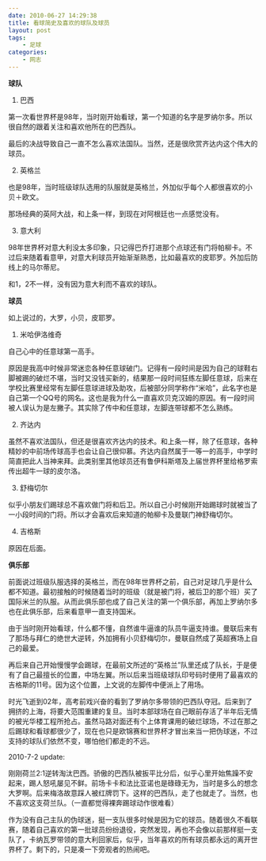 ```yaml
---
date: 2010-06-27 14:29:38
title: 看球简史及喜欢的球队及球员
layout: post
tags:
    - 足球
categories:
    - 网志
---
```

<strong>球队</strong>

1. 巴西

第一次看世界杯是98年，当时刚开始看球，第一个知道的名字是罗纳尔多。所以很自然的跟着关注和喜欢他所在的巴西队。

最后的决战导致自己一直不怎么喜欢法国队。当然，还是很欣赏齐达内这个伟大的球员。

2. 英格兰

也是98年，当时班级球队选用的队服就是英格兰，外加似乎每个人都很喜欢的小贝＋欧文。

那场经典的英阿大战，和上条一样，到现在对阿根廷也一点感觉没有。

3. 意大利

98年世界杯对意大利没太多印象，只记得巴乔打进那个点球还有门将帕柳卡。不过后来随着看意甲，对意大利球员开始渐渐熟悉，比如最喜欢的皮耶罗。外加后防线上的马尔蒂尼。

和1，2不一样，没有因为意大利而不喜欢的球队。

<strong>球员</strong>

如上说过的，大罗，小贝，皮耶罗。

1. 米哈伊洛维奇

自己心中的任意球第一高手。

原因是我高中时候非常迷恋各种任意球破门。记得有一段时间是因为自己的球鞋右脚被踢的破烂不堪，当时又没钱买新的，结果那一段时间狂练左脚任意球，后来在学校比赛里经常有左脚任意球进球及助攻，后被部分同学称作“米哈”，此名字也是自己第一个QQ号的网名。这也是我为什么一直喜欢贝克汉姆的原因。有一段时间被人误认为是左撇子。其实除了传中和任意球，左脚连带球都不怎么熟练。

2. 齐达内

虽然不喜欢法国队，但还是很喜欢齐达内的技术。和上条一样，除了任意球，各种精妙的中前场传球高手也会让自己很仰慕。齐达内自然属于一等一的高手，中学时简直把此人当神来拜。此类别里其他球员还有鲁伊科斯塔及上届世界杯里给格罗索传出超牛一球的皮尔洛。

3. 舒梅切尔

似乎小朋友们踢球总不喜欢做门将和后卫。所以自己小时候刚开始踢球时就被当了一小段时间的门将。所以才会喜欢后来知道的帕柳卡及曼联门神舒梅切尔。

4. 吉格斯

原因在后面。

<strong>俱乐部</strong>

前面说过班级队服选择的英格兰，而在98年世界杯之前，自己对足球几乎是什么都不知道。最初接触的时候随着当时的班级（就是被门将，被后卫的那个班）买了国际米兰的队服。从而此俱乐部也成了自己关注的第一个俱乐部，再加上罗纳尔多也在此俱乐部，后来看意甲一直支持国米。

由于当时刚开始看球，什么都不懂，自然谁牛逼谁的队员牛逼支持谁。曼联后来有了那场与拜仁的绝世大逆转，外加拥有小贝舒梅切尔，曼联自然成了英超赛场上自己的最爱。

再后来自己开始慢慢学会踢球，在最前文所述的“英格兰”队里还成了队长，于是便有了自己最擅长的位置，中场左翼。所以后来当班级球队印号码时便用了最喜欢的吉格斯的11号。因为这个位置，上文说的左脚传中便派上了用场。

时光飞逝到02年，高考前戏兴奋的看到了罗纳尔多带领的巴西队夺冠。后来到了拥挤的上海，将要大范围重建的复旦。当时本部球场在自己眼前存活了半年后无情的被光华楼工程所抢占。虽然马路对面还有个上体育课用的破烂球场，不过在那之后踢球和看球都很少了，现在也只是欧锦赛和世界杯才冒出来当一把伪球迷，不过支持的球队们依然不变，哪怕他们都走的不远。

2010-7-2 update:

刚刚荷兰2:1逆转淘汰巴西。骄傲的巴西队被扳平比分后，似乎心里开始焦躁不安起来，踢人怒吼屡见不鲜。前场卡卡和法比亚诺也是碌碌无为，当时是多么的想念大罗啊。后来梅洛故意踩人被红牌罚下。这样的巴西队，走了也就走了。当然，也不喜欢这支荷兰队。（一直都觉得裸奔踢球动作很难看）

作为没有自己主队的伪球迷，挺一支队很多时候是因为它的球员。随着很久不看联赛，随着自己喜欢的第一批球员纷纷退役，突然发现，再也不会像以前那样挺一支队了，卡纳瓦罗带领的意大利回家后，似乎，当年喜欢的所有球员都永远的离开世界杯了。剩下的，只是凑一下旁观者的热闹吧。